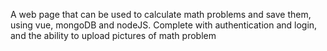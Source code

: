 A web page that can be used to calculate math problems and save them, using vue, mongoDB and nodeJS. Complete with authentication and login, and the ability to upload pictures of math problem
